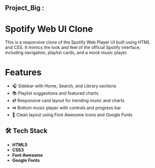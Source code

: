 ## Project_Big :
# Spotify Web UI Clone

This is a responsive clone of the Spotify Web Player UI built using HTML and CSS. It mimics the look and feel of the official Spotify interface, including navigation, playlist cards, and a mock music player.

# Features

- 🎧 Sidebar with Home, Search, and Library sections
- 📚 Playlist suggestions and featured charts
- 💿 Responsive card layout for trending music and charts
- ⏯️ Bottom music player with controls and progress bar
- 🎨 Clean layout using Font Awesome icons and Google Fonts


## 🛠️ Tech Stack

- **HTML5**
- **CSS3**
- **Font Awesome**
- **Google Fonts**

